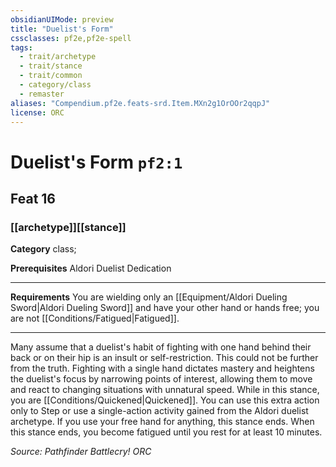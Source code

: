 ```yaml
---
obsidianUIMode: preview
title: "Duelist's Form"
cssclasses: pf2e,pf2e-spell
tags:
  - trait/archetype
  - trait/stance
  - trait/common
  - category/class
  - remaster
aliases: "Compendium.pf2e.feats-srd.Item.MXn2g1OrOOr2qqpJ"
license: ORC
---
```

# Duelist's Form `pf2:1`
## Feat 16
### [[archetype]][[stance]]

**Category** class; 



**Prerequisites** Aldori Duelist Dedication
* * *
**Requirements** You are wielding only an [[Equipment/Aldori Dueling Sword|Aldori Dueling Sword]] and have your other hand or hands free; you are not [[Conditions/Fatigued|Fatigued]].

* * *

Many assume that a duelist's habit of fighting with one hand behind their back or on their hip is an insult or self-restriction. This could not be further from the truth. Fighting with a single hand dictates mastery and heightens the duelist's focus by narrowing points of interest, allowing them to move and react to changing situations with unnatural speed. While in this stance, you are [[Conditions/Quickened|Quickened]]. You can use this extra action only to Step or use a single-action activity gained from the Aldori duelist archetype. If you use your free hand for anything, this stance ends. When this stance ends, you become fatigued until you rest for at least 10 minutes.

*Source: Pathfinder Battlecry!*
*ORC*